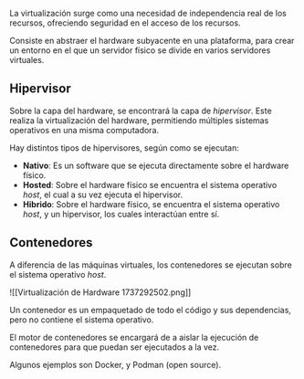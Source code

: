 La virtualización surge como una necesidad de independencia real de los recursos, ofreciendo seguridad en el acceso de los recursos.

Consiste en abstraer el hardware subyacente en una plataforma, para crear un entorno en el que un servidor físico se divide en varios servidores virtuales.

## Hipervisor

Sobre la capa del hardware, se encontrará la capa de *hipervisor*. Este realiza la virtualización del hardware, permitiendo múltiples sistemas operativos en una misma computadora.

Hay distintos tipos de hipervisores, según como se ejecutan:

- **Nativo**: Es un software que se ejecuta directamente sobre el hardware físico.
- **Hosted**: Sobre el hardware físico se encuentra el sistema operativo *host*, el cual a su vez ejecuta el hipervisor.
- **Hibrido**: Sobre el hardware físico, se encuentra el sistema operativo *host*, y un hipervisor, los cuales interactúan entre sí.

## Contenedores

A diferencia de las máquinas virtuales, los contenedores se ejecutan sobre el sistema operativo *host*.

![[Virtualización de Hardware 1737292502.png]]

Un contenedor es un empaquetado de todo el código y sus dependencias, pero no contiene el sistema operativo.

El motor de contenedores se encargará de a aislar la ejecución de contenedores para que puedan ser ejecutados a la vez.

Algunos ejemplos son Docker, y Podman (open source).
